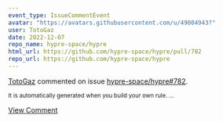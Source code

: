 ```yaml
---
event_type: IssueCommentEvent
avatar: "https://avatars.githubusercontent.com/u/49004943?"
user: TotoGaz
date: 2022-12-07
repo_name: hypre-space/hypre
html_url: https://github.com/hypre-space/hypre/pull/782
repo_url: https://github.com/hypre-space/hypre
---
```


<a href='https://github.com/TotoGaz' target='_blank'>TotoGaz</a> commented on issue <a href='https://github.com/hypre-space/hypre/pull/782' target='_blank'>hypre-space/hypre#782</a>.

<small>It is automatically generated when you build your own rule....</small>

<a href='https://github.com/hypre-space/hypre/pull/782' target='_blank'>View Comment</a>